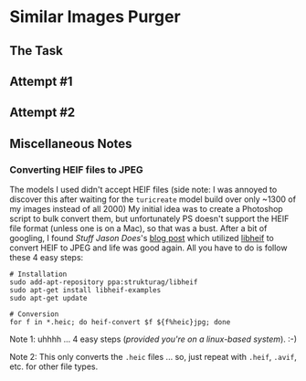# Similar Images Purger

## The Task

## Attempt #1

## Attempt #2

## Miscellaneous Notes

### Converting HEIF files to JPEG
The models I used didn't accept HEIF files (side note: I was annoyed to discover this after waiting for the `turicreate` model build over only ~1300 of my images instead of all 2000)
My initial idea was to create a Photoshop script to bulk convert them, but unfortunately PS doesn't support the HEIF file format (unless one is on a Mac), so that was a bust.
After a bit of googling, I found _Stuff Jason Does_'s [blog post](http://stuffjasondoes.com/2019/07/10/batch-convert-heic-to-jpg-in-linux/) which utilized  [libheif](https://github.com/strukturag/libheif) to convert HEIF to JPEG and life was good again.
All you have to do is follow these 4 easy steps:

```
# Installation 
sudo add-apt-repository ppa:strukturag/libheif
sudo apt-get install libheif-examples
sudo apt-get update

# Conversion
for f in *.heic; do heif-convert $f ${f%heic}jpg; done
```
Note 1: uhhhh ... 4 easy steps (_provided you're on a linux-based system_). :-)

Note 2: This only converts the `.heic` files ... so, just repeat with `.heif`, `.avif`, etc. for other file types.